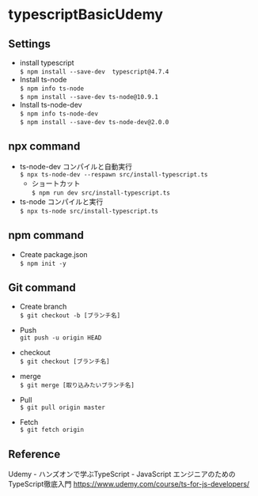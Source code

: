 # typescriptBasicUdemy

## Settings
- install typescript  
`$ npm install --save-dev  typescript@4.7.4`
- Install ts-node  
`$ npm info ts-node`  
`$ npm install --save-dev ts-node@10.9.1`
- Install ts-node-dev  
`$ npm info ts-node-dev`  
`$ npm install --save-dev ts-node-dev@2.0.0`

## npx command
- ts-node-dev コンパイルと自動実行  
`$ npx ts-node-dev --respawn src/install-typescript.ts`  
    - ショートカット  
    `$ npm run dev src/install-typescript.ts`
- ts-node コンパイルと実行  
`$ npx ts-node src/install-typescript.ts`

## npm command
- Create package.json  
`$ npm init -y`

## Git command
- Create branch  
`$ git checkout -b [ブランチ名]`
- Push  
`git push -u origin HEAD`
- checkout  
`$ git checkout [ブランチ名]`
- merge  
`$ git merge [取り込みたいブランチ名]`

- Pull  
`$ git pull origin master`
- Fetch  
`$ git fetch origin`

## Reference
Udemy - ハンズオンで学ぶTypeScript - JavaScript エンジニアのためのTypeScript徹底入門
https://www.udemy.com/course/ts-for-js-developers/
